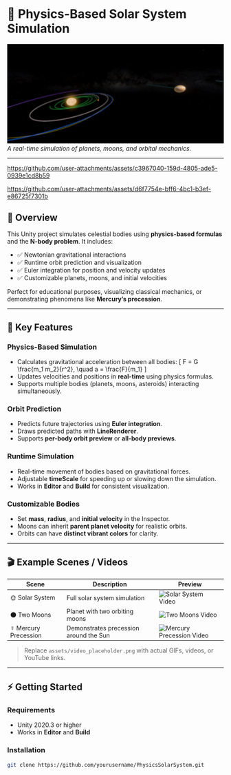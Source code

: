 # 🌌 Physics-Based Solar System Simulation

![Solar System Preview](assets/solar_system_preview.png)  
*A real-time simulation of planets, moons, and orbital mechanics.*

---



https://github.com/user-attachments/assets/c3967040-159d-4805-ade5-0939e1cd8b59


https://github.com/user-attachments/assets/d6f7754e-bff6-4bc1-b3ef-e86725f7301b


## 🔭 Overview

This Unity project simulates celestial bodies using **physics-based formulas** and the **N-body problem**. It includes:

- ✅ Newtonian gravitational interactions
- ✅ Runtime orbit prediction and visualization
- ✅ Euler integration for position and velocity updates
- ✅ Customizable planets, moons, and initial velocities

Perfect for educational purposes, visualizing classical mechanics, or demonstrating phenomena like **Mercury’s precession**.

---

## 🌟 Key Features

### **Physics-Based Simulation**
- Calculates gravitational acceleration between all bodies:
\[
F = G \frac{m_1 m_2}{r^2}, \quad a = \frac{F}{m_1}
\]
- Updates velocities and positions in **real-time** using physics formulas.
- Supports multiple bodies (planets, moons, asteroids) interacting simultaneously.

### **Orbit Prediction**
- Predicts future trajectories using **Euler integration**.
- Draws predicted paths with **LineRenderer**.
- Supports **per-body orbit preview** or **all-body previews**.

### **Runtime Simulation**
- Real-time movement of bodies based on gravitational forces.
- Adjustable **timeScale** for speeding up or slowing down the simulation.
- Works in **Editor** and **Build** for consistent visualization.

### **Customizable Bodies**
- Set **mass**, **radius**, and **initial velocity** in the Inspector.
- Moons can inherit **parent planet velocity** for realistic orbits.
- Orbits can have **distinct vibrant colors** for clarity.

---

## 🎬 Example Scenes / Videos

| Scene | Description | Preview |
|-------|-------------|---------|
| 🌞 Solar System | Full solar system simulation | ![Solar System Video]() |
| 🌑 Two Moons | Planet with two orbiting moons | ![Two Moons Video](assets/video_placeholder.png) |
| ☿ Mercury Precession | Demonstrates precession around the Sun | ![Mercury Precession Video](assets/video_placeholder.png) |

> Replace `assets/video_placeholder.png` with actual GIFs, videos, or YouTube links.

---

## ⚡ Getting Started

### **Requirements**
- Unity 2020.3 or higher  
- Works in **Editor** and **Build**

### **Installation**
```bash
git clone https://github.com/yourusername/PhysicsSolarSystem.git
